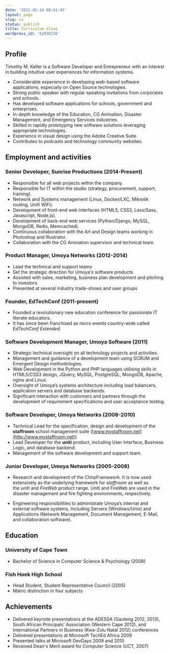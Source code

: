 ```yaml
---
date: '2012-02-14 08:41:45'
layout: page
slug: cv
status: publish
title: Curriculum Vitae
wordpress_id: '62038726'
---
```


## Profile

Timothy M. Keller is a Software Developer and Entrepreneur with an interest in building intuitive user experiences for information systems.

	
- Considerable experience in developing web-based software applications, especially on Open Source technologies.
- Strong public speaker with regular speaking invitations from corporates and schools.
- Has developed software applications for schools, government and enterprises.
- In-depth knowledge of the Education, CG Animation, Disaster Management, and Emergency Services industries.
- Skilled in rapidly prototyping new software solutions leveraging appropriate technologies.
- Experience in visual design using the Adobe Creative Suite.
- Contributes to podcasts and technology community websites.

## Employment and activities

### **Senior Developer**, Sunrise Productions (2014-Present)

- Responsible for all web projects within the company.
- Responsible for IT within the studio (strategy, procurement, support, training).
- Network and Systems management (Linux, Docker/LXC, Mikrotik routing, Unifi WiFi).
- Development of front-end web interfaces (HTML5, CSS3, Less/Sass, Javascript, Node.js).
- Development of back-end web services (Python/Django, MySQL, MongoDB, Redis, Memcached).
- Continuous collaboration with the Art and Design teams working in Photoshop and Illustrator.
- Collaboration with the CG Animation supervisor and technical team.

### **Product Manager**, Umoya Networks (2012-2014)

- Lead the technical and support teams
- Set the strategic direction for Umoya's software products
- Assisted with sales, marketing, business plan development and pitching to investors
- Presented at several industry trade-shows and user groups


### **Founder**, EdTechConf (2011-present)

- Founded a revolutionary new education conference for passionate IT literate educators.
- It has since been franchised as micro events country-wide called _EdTechConf Extended_.


### **Software Development Manager**, Umoya Software (2011)

- Strategic technical oversight on all technology projects and activities.
- Management and guidance of a development team using SCRUM and Emergent Design methodologies.
- Web Development in the Python and PHP languages utilising skills in HTML5/CSS3 design, JQuery, MySQL, PostgreSQL, MongoDB, Apache, nginx and Linux.
- Oversight of Umoya’s systems architecture including load balancers, application servers and database backends.
- Significant interaction with customers and partners through the development of requirement specifications and user acceptance testing.


### **Software Developer**, Umoya Networks (2008-2010)

- Technical Lead for the specification, design and development of the **staffroom** school management suite ([www.mystaffroom.net](http://www.mystaffroom.net))
- Lead Developer for the **uniti** product, including User Interface, Business Logic, and database backend.
- Management of the software development and support team.


### **Junior Developer**, Umoya Networks (2005-2008)

- Research and development of the ChirpFramework. It is now used extensively as the
underlying framework for *staffroom* as well as the *uniti* and *FireWeb* product range. Uniti and FireWeb are used in the disaster management and fire fighting environments, respectively.

- Engineering responsibilities to administrate Umoya’s internal and external software systems, including Servers (Windows/Unix) and Applications (Network Management, Document Management, E-Mail, and collaboration software).


## Education


### **University of Cape Town**

- Bachelor of Science in Computer Science & Psychology (2008)

### **Fish Hoek High School**
- Head Student, Student Representative Council (2005)
- Matric distinction in four subjects


## Achievements

- Delivered keynote presentations at the ADESSA (Gauteng 2012, 2013), South African Principals' Association (Western Cape 2012), and International Partners in Business (Kwa-Zulu Natal 2012) conferences 
- Delivered presentations at Microsoft TechEd Africa 2009
- Presented talks at Microsoft DevDays 2009 and 2010
- Received Dean's Merit award for Computer Science (UCT, 2007)


